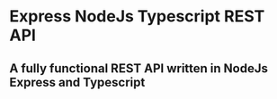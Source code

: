 # Express NodeJs Typescript REST API

## A fully functional REST API written in NodeJs Express and Typescript
